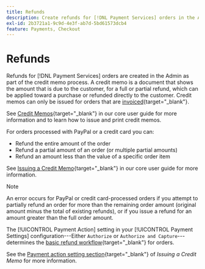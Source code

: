 ```yaml
---
title: Refunds
description: Create refunds for [!DNL Payment Services] orders in the Admin as part of the credit memo process.
exl-id: 2b3721a1-9c9d-4e3f-ab7d-5bd61573dcb4
feature: Payments, Checkout
---
```

# Refunds

Refunds for [!DNL Payment Services] orders are created in the Admin as part of the credit memo process. A credit memo is a document that shows the amount that is due to the customer, for a full or partial refund, which can be applied toward a purchase or refunded directly to the customer. Credit memos can only be issued for orders that are [invoiced](https://experienceleague.adobe.com/en/docs/commerce-admin/stores-sales/order-management/invoices#create-an-invoice){target="_blank"}.

See [Credit Memos](https://experienceleague.adobe.com/en/docs/commerce-admin/stores-sales/order-management/credit-memos/credit-memos){target="_blank"} in our core user guide for more information and to learn how to issue and print credit memos.

For orders processed with PayPal or a credit card you can:

* Refund the entire amount of the order
* Refund a partial amount of an order (or multiple partial amounts)
* Refund an amount less than the value of a specific order item

See [Issuing a Credit Memo](https://experienceleague.adobe.com/en/docs/commerce-admin/stores-sales/order-management/credit-memos/credit-memo-create){target="_blank"} in our core user guide for more information.

>[!NOTE]
>
>An error occurs for PayPal or credit card-processed orders if you attempt to partially refund an order for more than the remaining order amount (original amount minus the total of existing refunds), or if you issue a refund for an amount greater than the full order amount.

The [!UICONTROL Payment Action] setting in your [!UICONTROL Payment Settings] configuration---Either `Authorize` or `Authorize and Capture`---determines the [basic refund workflow](https://experienceleague.adobe.com/en/docs/commerce-admin/stores-sales/order-management/credit-memos/credit-memos#refund-workflow){target="_blank"} for orders.

See the [Payment action setting section](https://experienceleague.adobe.com/en/docs/commerce-admin/stores-sales/order-management/credit-memos/credit-memo-create#payment-action-setting){target="_blank"} of _Issuing a Credit Memo_ for more information.
